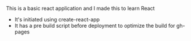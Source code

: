 This is a basic react application and I made this to learn React

* It's initiated using create-react-app
* It has a pre build script before deployment to optimize the build for gh-pages

